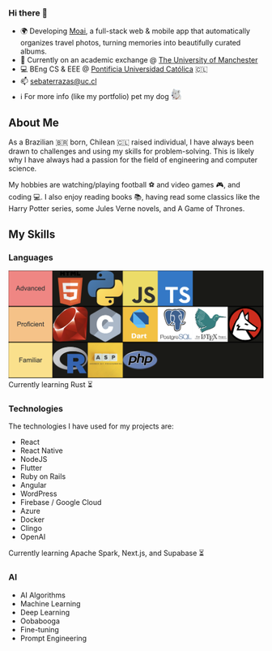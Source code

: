 ### Hi there 👋

- 🌍 Developing [Moai](https://github.com/sebaterrazas/moai), a full-stack web & mobile app that automatically organizes travel photos, turning memories into beautifully curated albums. 
- 🔭 Currently on an academic exchange @ [The University of Manchester](https://www.manchester.ac.uk/) 
- 💻 BEng CS & EEE @ [Pontificia Universidad Católica](https://www.manchester.ac.uk/) 🇨🇱
- 📫 sebaterrazas@uc.cl
- ℹ️ For more info (like my portfolio) pet my dog [<img src="westie-drawing.png" width="20">](https://sebaterrazas.github.io/)

## About Me
As a Brazilian 🇧🇷 born, Chilean 🇨🇱 raised individual, I have always been drawn to challenges and using my skills for problem-solving. This is likely why I have always had a passion for the field of engineering and computer science.

My hobbies are watching/playing football ⚽️ and video games 🎮, and coding 💻. I also enjoy reading books 📚, having read some classics like the Harry Potter series, some Jules Verne novels, and A Game of Thrones.

## My Skills

### Languages
![Programming Skill Tier List](programming_skill_tier_list.png)
Currently learning Rust ⏳

### Technologies
The technologies I have used for my projects are:
- React
- React Native
- NodeJS
- Flutter
- Ruby on Rails
- Angular
- WordPress
- Firebase / Google Cloud
- Azure
- Docker
- Clingo
- OpenAI

Currently learning Apache Spark, Next.js, and Supabase ⏳

### AI
- AI Algorithms
- Machine Learning
- Deep Learning
- Oobabooga
- Fine-tuning
- Prompt Engineering

